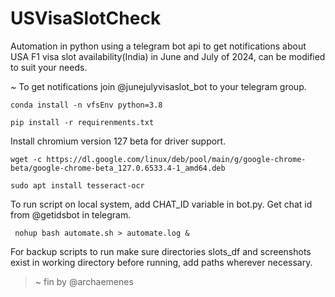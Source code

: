 # USVisaSlotCheck
Automation in python using a telegram bot api to get notifications about USA F1 visa slot availability(India) in June and July of 2024, can be modified to suit your needs.

~ To get notifications join @junejulyvisaslot_bot to your telegram group.


```conda install -n vfsEnv python=3.8```

```pip install -r requirenments.txt```

Install chromium version 127 beta for driver support.

```wget -c https://dl.google.com/linux/deb/pool/main/g/google-chrome-beta/google-chrome-beta_127.0.6533.4-1_amd64.deb```

```sudo apt install tesseract-ocr```

To run script on local system, add CHAT_ID variable in bot.py. Get chat id from @getidsbot in telegram.

``` nohup bash automate.sh > automate.log &```

For backup scripts to run make sure directories slots_df and screenshots exist in working directory before running, add paths wherever necessary.


> ~ fin by @archaemenes
   
